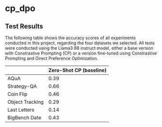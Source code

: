 # cp_dpo


## Test Results

The following table shows the accuracy scores of all experiments conducted in this project, regarding the four datasets we selected. All tests were conducted using the Llama3 8B instruct model, either a base version with Constrastive Prompting (CP) or a version fine-tuned using Constrastive Prompting and Direct Preference Optimization.


|              | Zero-Shot CP (baseline)    |
|--------------|----------------------------|
| AQuA | 0.39 |
| Strategy-QA | 0.66 |
| Coin Flip | 0.46 |
| Object Tracking | 0.29|
| Last Letters | 0.14 |
| BigBench Date | 0.43 |